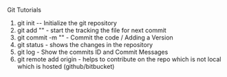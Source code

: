 Git Tutorials

1. git init  -- Initialize the git repository 
2. git add "<filename>" - start the tracking the file for next commit
3. git commit -m "<message>" - Commit the code / Adding a Version
4. git status - shows the changes in the repository
5. git log - Show the commits ID and Commit Messages
6. git remote add origin <link> - helps to contribute on the repo which is not local which is hosted (github/bitbucket)